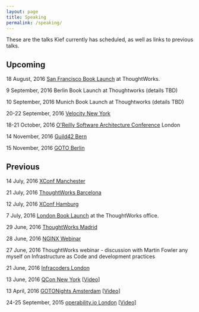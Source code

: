 ```yaml
---
layout: page
title: Speaking
permalink: /speaking/
---
```


These are the talks Kief currently has scheduled, as well as links to previous talks.

## Upcoming

18 August, 2016 [San Francisco Book Launch](https://info.thoughtworks.com/Infrastructure-As-Code-SF-Launch.html) at ThoughtWorks.

9 September, 2016 Berlin Book Launch at Thoughtworks (details TBD)

10 September, 2016 Munich Book Launch at Thoughtworks (details TBD)

20-22 September, 2016 [Velocity New York](http://conferences.oreilly.com/velocity/devops-web-performance-ny/public/schedule/detail/51192)

18-21 October, 2016 [O'Reilly Software Architecture Conference](http://conferences.oreilly.com/software-architecture/engineering-business-eu) London

14 November, 2016 [Guild42 Bern](http://guild42.ch/?p=622)

15 November, 2016 [GOTO Berlin](http://gotocon.com/berlin-2016/)


## Previous

14 July, 2016 [XConf Manchester](https://info.thoughtworks.com/Xconf-Manchester-2016.html)

21 July, 2016 [ThoughtWorks Barcelona](http://www.meetup.com/ThoughtWorks-Barcelona/events/232560002/?eventId=232560002)

12 July, 2016 [XConf Hamburg](https://info.thoughtworks.com/Xconf-hamburg-2016.html)

7 July, 2016 [London Book Launch](https://info.thoughtworks.com/Book-launch-infrastructure-as-code) at the ThoughtWorks office.

29 June, 2016 [ThoughtWorks Madrid](http://www.meetup.com/ThoughtWorks-Madrid/events/231646246)

28 June, 2016 [NGINX Webinar](https://www.nginx.com/resources/webinars/how-to-adopt-infrastructure-as-code/)

27 June, 2016 ThoughtWorks webinar - discussion with Martin Fowler any myself on Infrastructure as Code and development practices

21 June, 2016 [Infracoders London](http://www.meetup.com/Infracoders-London/events/231184765/)

13 June, 2016 [QCon New York](https://qconnewyork.com/ny2016/presentation/implementing-infrastructure-code) [[Video](https://www.infoq.com/presentations/infrastructure-as-code-2016)]

13 April, 2016 [GOTONights Amsterdam](http://www.meetup.com/GOTO-Nights-Amsterdam/events/228863905/) [[Video](https://www.youtube.com/watch?v=Lifb3TovNtY)]

24-25 September, 2015 [operability.io London](http://operability.io/2015/) [[Video](https://www.youtube.com/watch?v=a4PuAkI7uGg)]

